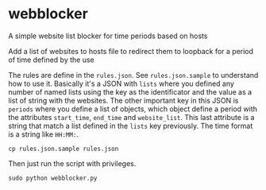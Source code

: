 webblocker
==========

A simple website list blocker for time periods based on hosts 

Add a list of websites to hosts file to redirect them to loopback
for a period of time defined by the use

The rules are define in the `rules.json`. See `rules.json.sample` to
understand how to use it. Basically it's a JSON with `lists` where you
defined any number of named lists using the key as the identificator and
the value as a list of string with the websites. The other important key
in this JSON is `periods` where you define a list of objects, which object
define a period with the attributes `start_time`, `end_time` and
`website_list`. This last attribute is a string that match a list defined
in the `lists` key previously. The time format is a string like `HH:MM:`.

    cp rules.json.sample rules.json

Then just run the script with privileges.

    sudo python webblocker.py
